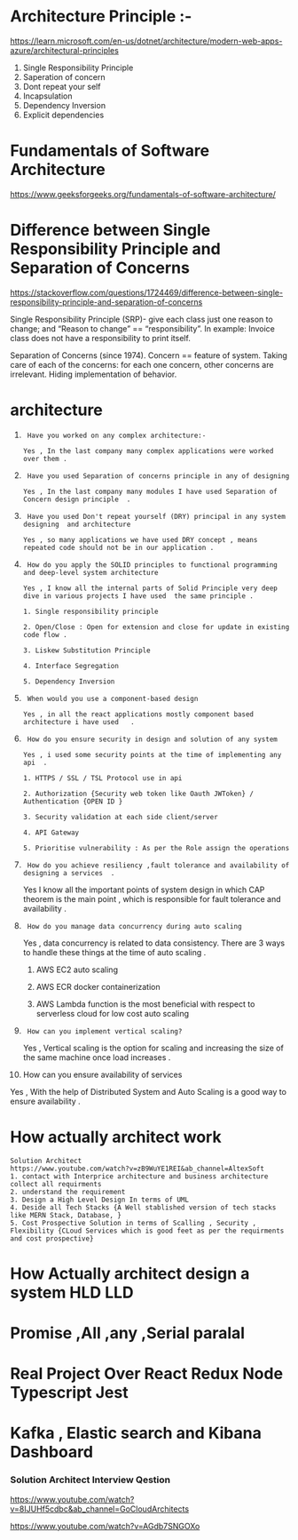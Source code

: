 # Architecture Principle :-

https://learn.microsoft.com/en-us/dotnet/architecture/modern-web-apps-azure/architectural-principles

1. Single Responsibility Principle 
2. Saperation of concern 
3. Dont repeat your self 
4. Incapsulation 
5. Dependency Inversion 
6. Explicit dependencies


# Fundamentals of Software Architecture 
https://www.geeksforgeeks.org/fundamentals-of-software-architecture/

# Difference between Single Responsibility Principle and Separation of Concerns
https://stackoverflow.com/questions/1724469/difference-between-single-responsibility-principle-and-separation-of-concerns

Single Responsibility Principle (SRP)- give each class just one reason to change; and “Reason to change” == “responsibility”. In example: Invoice class does not have a responsibility to print itself.

Separation of Concerns (since 1974). Concern == feature of system. Taking care of each of the concerns: for each one concern, other concerns are irrelevant. Hiding implementation of behavior.
 
# architecture 

1)      Have you worked on any complex architecture:-

       Yes , In the last company many complex applications were worked over them . 

2)      Have you used Separation of concerns principle in any of designing

       Yes , In the last company many modules I have used Separation of Concern design principle  . 

3)      Have you used Don't repeat yourself (DRY) principal in any system designing  and architecture

       Yes , so many applications we have used DRY concept , means repeated code should not be in our application .

4)      How do you apply the SOLID principles to functional programming and deep-level system architecture

       Yes , I know all the internal parts of Solid Principle very deep dive in various projects I have used  the same principle . 

       1. Single responsibility principle 

       2. Open/Close : Open for extension and close for update in existing code flow .  

       3. Liskew Substitution Principle 

       4. Interface Segregation 

       5. Dependency Inversion 

5)      When would you use a component-based design

       Yes , in all the react applications mostly component based architecture i have used   . 

6)      How do you ensure security in design and solution of any system

       Yes , i used some security points at the time of implementing any api  . 

       1. HTTPS / SSL / TSL Protocol use in api 

       2. Authorization {Security web token like Oauth JWToken} / Authentication {OPEN ID }

       3. Security validation at each side client/server 

       4. API Gateway 

       5. Prioritise vulnerability : As per the Role assign the operations 

7)      How do you achieve resiliency ,fault tolerance and availability of designing a services  .

      Yes I know all the important points of system design in which CAP theorem is the main point , which is responsible for fault tolerance and availability . 

8)      How do you manage data concurrency during auto scaling  

      Yes , data concurrency is related to data consistency. There are 3 ways to handle these things at the time of auto scaling .

      1. AWS EC2 auto scaling 

      2. AWS ECR docker containerization 

      3. AWS Lambda function is the most beneficial with respect to serverless cloud for low cost auto scaling 

9)      How can you implement vertical scaling?

    Yes , Vertical scaling is the option for scaling and increasing the size of the same machine once load increases . 

      

10)   How can you ensure availability  of services

Yes , With the help of Distributed System and Auto Scaling is a good way to ensure availability . 

# How actually architect work
    Solution Architect 
    https://www.youtube.com/watch?v=zB9WuYE1REI&ab_channel=AltexSoft
    1. contact with Interprice architecture and business architecture collect all requirments 
    2. understand the requirement 
    3. Design a High Level Design In terms of UML 
    4. Deside all Tech Stacks {A Well stablished version of tech stacks like MERN Stack, Database, }
    5. Cost Prospective Solution in terms of Scalling , Security , Flexibility {CLoud Services which is good feet as per the requirments and cost prospective}
# How Actually architect design a system HLD LLD 
# Promise ,All ,any ,Serial paralal 
# Real Project Over React Redux Node Typescript Jest 
# Kafka , Elastic search and Kibana Dashboard 

### Solution Architect Interview Qestion
https://www.youtube.com/watch?v=8IJUHf5cdbc&ab_channel=GoCloudArchitects 

https://www.youtube.com/watch?v=AGdb7SNGOXo
